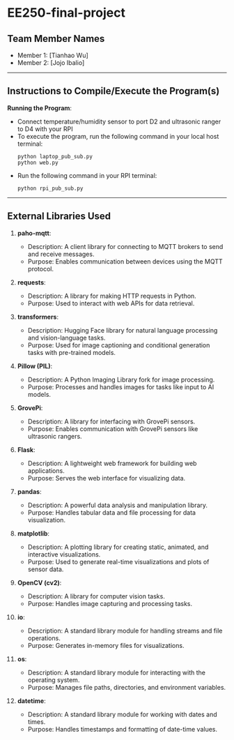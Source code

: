 # EE250-final-project

## Team Member Names
- Member 1: [Tianhao Wu]
- Member 2: [Jojo Ibalio]

---

## Instructions to Compile/Execute the Program(s)

**Running the Program**:
   - Connect temperature/humidity sensor to port D2 and ultrasonic ranger to D4 with your RPI
   - To execute the program, run the following command in your local host terminal:
     ```
     python laptop_pub_sub.py
     python web.py
     ```
   - Run the following command in your RPI terminal:
     ```
     python rpi_pub_sub.py
     ```

---

## External Libraries Used

1. **paho-mqtt**:
   - Description: A client library for connecting to MQTT brokers to send and receive messages.
   - Purpose: Enables communication between devices using the MQTT protocol.

2. **requests**:
   - Description: A library for making HTTP requests in Python.
   - Purpose: Used to interact with web APIs for data retrieval.

3. **transformers**:
   - Description: Hugging Face library for natural language processing and vision-language tasks.
   - Purpose: Used for image captioning and conditional generation tasks with pre-trained models.

4. **Pillow (PIL)**:
   - Description: A Python Imaging Library fork for image processing.
   - Purpose: Processes and handles images for tasks like input to AI models.

5. **GrovePi**:
   - Description: A library for interfacing with GrovePi sensors.
   - Purpose: Enables communication with GrovePi sensors like ultrasonic rangers.

6. **Flask**:
   - Description: A lightweight web framework for building web applications.
   - Purpose: Serves the web interface for visualizing data.

7. **pandas**:
   - Description: A powerful data analysis and manipulation library.
   - Purpose: Handles tabular data and file processing for data visualization.

8. **matplotlib**:
   - Description: A plotting library for creating static, animated, and interactive visualizations.
   - Purpose: Used to generate real-time visualizations and plots of sensor data.

9. **OpenCV (cv2)**:
   - Description: A library for computer vision tasks.
   - Purpose: Handles image capturing and processing tasks.

10. **io**:
    - Description: A standard library module for handling streams and file operations.
    - Purpose: Generates in-memory files for visualizations.

11. **os**:
    - Description: A standard library module for interacting with the operating system.
    - Purpose: Manages file paths, directories, and environment variables.

12. **datetime**:
    - Description: A standard library module for working with dates and times.
    - Purpose: Handles timestamps and formatting of date-time values.


